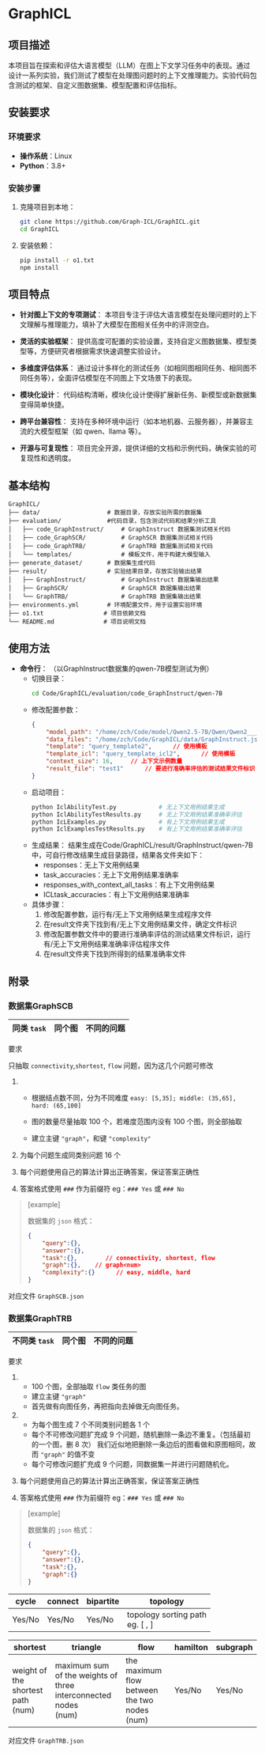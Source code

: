 # GraphICL

## 项目描述

本项目旨在探索和评估大语言模型（LLM）在图上下文学习任务中的表现。通过设计一系列实验，我们测试了模型在处理图问题时的上下文推理能力。实验代码包含测试的框架、自定义图数据集、模型配置和评估指标。

## 安装要求

### 环境要求

- **操作系统**：Linux
- **Python**：3.8+

### 安装步骤

1. 克隆项目到本地：
    ```bash
    git clone https://github.com/Graph-ICL/GraphICL.git
    cd GraphICL
    ```

2. 安装依赖：
    ```bash
    pip install -r o1.txt
    npm install
    ```

## 项目特点

- **针对图上下文的专项测试**：
本项目专注于评估大语言模型在处理问题时的上下文理解与推理能力，填补了大模型在图相关任务中的评测空白。

- **灵活的实验框架**：
提供高度可配置的实验设置，支持自定义图数据集、模型类型等，方便研究者根据需求快速调整实验设计。

- **多维度评估体系**：
通过设计多样化的测试任务（如相同图相同任务、相同图不同任务等），全面评估模型在不同图上下文场景下的表现。

- **模块化设计**：
代码结构清晰，模块化设计使得扩展新任务、新模型或新数据集变得简单快捷。

- **跨平台兼容性**：
支持在多种环境中运行（如本地机器、云服务器），并兼容主流的大模型框架（如 qwen、llama 等）。

- **开源与可复现性**：
项目完全开源，提供详细的文档和示例代码，确保实验的可复现性和透明度。

## 基本结构
    GraphICL/
    ├── data/                   # 数据目录，存放实验所需的数据集
    ├── evaluation/             #代码目录，包含测试代码和结果分析工具
    │   ├── code_GraphInstruct/     # GraphInstruct 数据集测试相关代码
    │   ├── code_GraphSCR/          # GraphSCR 数据集测试相关代码
    │   ├── code_GraphTRB/          # GraphTRB 数据集测试相关代码
    │   └── templates/              # 模板文件，用于构建大模型输入
    ├── generate_dataset/       # 数据集生成代码
    ├── result/                 # 实验结果目录，存放实验输出结果
    │   ├── GraphInstruct/          # GraphInstruct 数据集输出结果
    │   ├── GraphSCR/               # GraphSCR 数据集输出结果
    │   └── GraphTRB/               # GraphTRB 数据集输出结果
    ├── environments.yml        # 环境配置文件，用于设置实验环境
    ├── o1.txt                 # 项目依赖文档
    └── README.md              # 项目说明文档

## 使用方法

- **命令行**：
    （以GraphInstruct数据集的qwen-7B模型测试为例）
    - 切换目录：
        ```bash
        cd Code/GraphICL/evaluation/code_GraphInstruct/qwen-7B
        ```
    - 修改配置参数：
        ```json
        {
            "model_path": "/home/zch/Code/model/Qwen2.5-7B/Qwen/Qwen2___5-7B-Instruct",     // 模型路径
            "data_files": "/home/zch/Code/GraphICL/data/GraphInstruct.json",        // 数据集路径
            "template": "query_template2",      // 使用模板
            "template_icl": "query_template_icl2",      // 使用模板
            "context_size": 16,     // 上下文示例数量
            "result_file": "test1"      // 要进行准确率评估的测试结果文件标识
        }
        ```
    - 启动项目：
        ```bash
        python IclAbilityTest.py            # 无上下文用例结果生成
        python IclAbilityTestResults.py     # 无上下文用例结果准确率评估
        python IcLExamples.py               # 有上下文用例结果生成
        python IclExamplesTestResults.py    # 有上下文用例结果准确率评估
        ```
    - 生成结果：
        结果生成在Code/GraphICL/result/GraphInstruct/qwen-7B中，可自行修改结果生成目录路径，结果各文件夹如下：
        - responses：无上下文用例结果
        - task_accuracies：无上下文用例结果准确率
        - responses_with_context_all_tasks：有上下文用例结果
        - ICLtask_accuracies：有上下文用例结果准确率
    - 具体步骤：
        1. 修改配置参数，运行有/无上下文用例结果生成程序文件
        2. 在result文件夹下找到有/无上下文用例结果文件，确定文件标识
        3. 修改配置参数文件中的要进行准确率评估的测试结果文件标识，运行有/无上下文用例结果准确率评估程序文件
        4. 在result文件夹下找到所得到的结果准确率文件

## 附录

### 数据集GraphSCB

| 同类 `task` | 同个图 | 不同的问题 |
| ----------- | ------ | ---------- |

要求

只抽取 `connectivity`,`shortest`, `flow` 问题，因为这几个问题可修改
1. - 根据结点数不同，分为不同难度
     `easy: [5,35]; middle: (35,65], hard: (65,100]` 
   - 图的数量尽量抽取 100 个，若难度范围内没有 100 个图，则全部抽取
   
   - 建立主键 `"graph"`，和键 `"complexity"`
   
2. 为每个问题生成同类别问题 16 个

3. 每个问题使用自己的算法计算出正确答案，保证答案正确性

4. 答案格式使用 `###` 作为前缀符
   eg：`### Yes` 或 `### No`

> [example]
>
> 数据集的 `json` 格式：
>
> ```json
> {
>     "query":{},
>     "answer":{},
>     "task":{},		// connectivity, shortest, flow
>     "graph":{},    // graph<num>
>     "complexity":{}      // easy, middle, hard
> }
> ```
>

对应文件 `GraphSCB.json`

### 数据集GraphTRB

| 不同类 `task` | 同个图 | 不同的问题 |
| ------------- | ------ | ---------- |

要求

1. - 100 个图，全部抽取 `flow` 类任务的图
   - 建立主键 `"graph"`
   - 首先做有向图任务，再把指向去掉做无向图任务。

2. - 为每个图生成 7 个不同类别问题各 1 个
   - 每个不可修改问题扩充成 9 个问题，随机删除一条边不重复。（包括最初的一个图，删 8 次）
    我们近似地把删除一条边后的图看做和原图相同，故而 `"graph"` 的值不变
   - 每个可修改问题扩充成 9 个问题，同数据集一并进行问题随机化。 

3. 每个问题使用自己的算法计算出正确答案，保证答案正确性

4. 答案格式使用 `###` 作为前缀符
   eg：`### Yes` 或 `### No`

> [example]
>
> 数据集的 `json` 格式：
>
> ```json
> {
>     "query":{},
>     "answer":{},
>     "task":{},
>     "graph":{}
> }
> ```

| cycle  | connect | bipartite | topology                             |
| ------ | ------- | --------- | ------------------------------------ |
| Yes/No | Yes/No  | Yes/No    | topology sorting path<br />eg. [ , ] |

| shortest                               | triangle                                                     | flow                                              | hamilton | subgraph |
| -------------------------------------- | ------------------------------------------------------------ | ------------------------------------------------- | -------- | -------- |
| weight of the shortest path<br />(num) | maximum sum of the weights of three interconnected nodes<br />(num) | the maximum flow between the two nodes<br />(num) | Yes/No   | Yes/No   |

对应文件 `GraphTRB.json`
